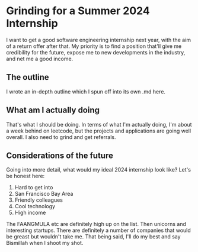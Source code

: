 # Grinding for a Summer 2024 Internship
I want to get a good software engineering internship next year, with the aim of a return offer after that. My priority is to find a position that'll give me credibility for the future, expose me to new developments in the industry, and net me a good income.

## The outline
I wrote an in-depth outline which I spun off into its own .md here.

## What am I actually doing
That's what I should be doing. In terms of what I'm actually doing, I'm about a week behind on leetcode, but the projects and applications are going well overall. I also need to grind and get referrals.

## Considerations of the future
Going into more detail, what would my ideal 2024 internship look like? Let's be honest here:

1. Hard to get into
2. San Francisco Bay Area
3. Friendly colleagues
4. Cool technology
5. High income

The FAANGMULA etc are definitely high up on the list. Then unicorns and interesting startups. There are definitely a number of companies that would be greast but wouldn't take me. That being said, I'll do my best and say Bismillah when I shoot my shot.
